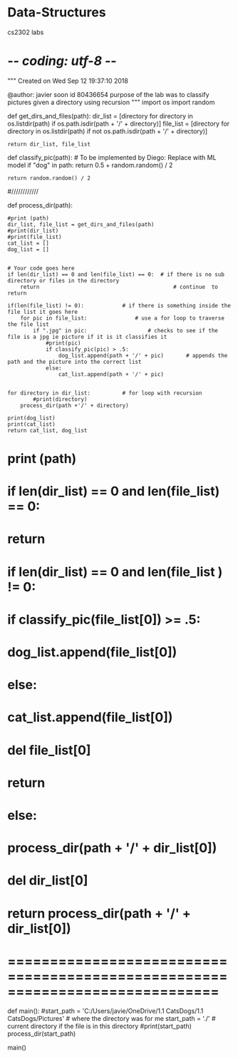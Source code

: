 # Data-Structures
cs2302 labs
# -*- coding: utf-8 -*-
"""
Created on Wed Sep 12 19:37:10 2018

@author: javier soon
id 80436654
purpose of the lab was to classify pictures given a directory using recursion
"""
import os
import random


def get_dirs_and_files(path):
    dir_list = [directory for directory in os.listdir(path) if os.path.isdir(path + '/' + directory)]
    file_list = [directory for directory in os.listdir(path) if not os.path.isdir(path + '/' + directory)] 
    
    return dir_list, file_list

def classify_pic(path):
    # To be implemented by Diego: Replace with ML model
    if "dog" in path:
        return 0.5 + random.random() / 2

    return random.random() / 2


#////////////

def process_dir(path):

    #print (path)
    dir_list, file_list = get_dirs_and_files(path)
    #print(dir_list)
    #print(file_list)
    cat_list = []
    dog_list = []
    
    
    # Your code goes here
    if len(dir_list) == 0 and len(file_list) == 0:  # if there is no sub directory or files in the directory 
        return                                          # continue  to return 
 
    if(len(file_list) != 0):            # if there is something inside the file list it goes here
        for pic in file_list:               # use a for loop to traverse the file list
            if ".jpg" in pic:                   # checks to see if the file is a jpg ie picture if it is it classifies it
                #print(pic)
                if classify_pic(pic) > .5:  
                    dog_list.append(path + '/' + pic)       # appends the path and the picture into the correct list
                else:
                    cat_list.append(path + '/' + pic)
    
 
    for directory in dir_list:          # for loop with recursion
            #print(directory)
        process_dir(path +'/' + directory)
            
    print(dog_list)
    print(cat_list)
    return cat_list, dog_list
    
    
#    print (path)
#    if len(dir_list) == 0 and len(file_list) == 0:
#        return
#    if len(dir_list) == 0 and len(file_list ) != 0:
#        if classify_pic(file_list[0]) >= .5:
#            dog_list.append(file_list[0])
#        else:
#            cat_list.append(file_list[0])
#            del file_list[0]
#            return
#    else:
#        process_dir(path + '/' + dir_list[0])
#        del dir_list[0]
#        return process_dir(path + '/' + dir_list[0])
    
# =============================================================================

def main():
    #start_path = 'C:/Users/javie/OneDrive/1.1 CatsDogs/1.1 CatsDogs/Pictures' # where the directory was for me
    start_path = './'                 # current directory if the file is in this directory
    #print(start_path)
    process_dir(start_path)

    
main()
